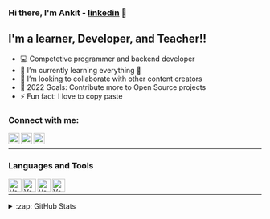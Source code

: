 ### Hi there, I'm Ankit - [linkedin] 👋 


## I'm a learner, Developer, and Teacher!!

- 💻 Competetive programmer and backend developer
- 🌱 I’m currently learning everything 🤣
- 👯 I’m looking to collaborate with other content creators
- 🥅 2022 Goals: Contribute more to Open Source projects
- ⚡ Fun fact: I love to copy paste

### Connect with me:

[<img align="left" alt="codeSTACKr | YouTube" width="22px" src="https://cdn.jsdelivr.net/npm/simple-icons@v3/icons/youtube.svg" />][youtube]
[<img align="left" alt="codeSTACKr | LinkedIn" width="22px" src="https://cdn.jsdelivr.net/npm/simple-icons@v3/icons/linkedin.svg" />][linkedin]
[<img align="left" alt="codeSTACKr | Instagram" width="22px" src="https://cdn.jsdelivr.net/npm/simple-icons@v3/icons/instagram.svg" />][instagram]

<br />

---
### Languages and Tools
[<img align="left" alt="VsCode" width="26px" src="https://img.icons8.com/color/48/000000/visual-studio-code-2019.png" />][linkedin]
[<img align="left" alt="VsCode" width="26px" src="https://img.icons8.com/color/48/000000/spring-logo.png" />][linkedin]
[<img align="left" alt="VsCode" width="26px" src="https://img.icons8.com/color/48/000000/visual-studio-code-2019.png" />][linkedin]
[<img align="left" alt="VsCode" width="26px" src="https://img.icons8.com/color/48/000000/visual-studio-code-2019.png" />][linkedin]



<br />

---


<details>
  <summary>:zap: GitHub Stats</summary>

  <img align="left" alt="codeSTACKr's GitHub Stats" src="https://github-readme-stats.AnkitKKKK.vercel.app/api?username=Ankitkkkk&show_icons=true&hide_border=true" />

</details>




[youtube]: https://www.youtube.com/c/Plasmindo
[instagram]: https://www.instagram.com/codersvilla/
[linkedin]: https://www.linkedin.com/in/ankit-kumar-7520771a7
